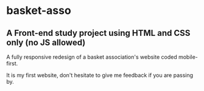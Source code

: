 # basket-asso
## A Front-end study project using HTML and CSS only (no JS allowed)
A fully responsive redesign of a basket association's website coded mobile-first.

It is my first website, don't hesitate to give me feedback if you are passing by.
